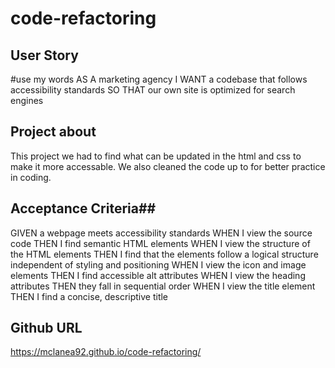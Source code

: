 # code-refactoring


## User Story ##
#use my words
AS A marketing agency
I WANT a codebase that follows accessibility standards
SO THAT our own site is optimized for search engines

## Project about ##
This project we had to find what can be updated in the html and css to make it more accessable.  We also cleaned the code up to for better practice in coding.

## Acceptance Criteria##

GIVEN a webpage meets accessibility standards
WHEN I view the source code
THEN I find semantic HTML elements
WHEN I view the structure of the HTML elements 
THEN I find that the elements follow a logical structure independent of styling and positioning
WHEN I view the icon and image elements
THEN I find accessible alt attributes
WHEN I view the heading attributes
THEN they fall in sequential order
WHEN I view the title element
THEN I find a concise, descriptive title


## Github URL ##
https://mclanea92.github.io/code-refactoring/
